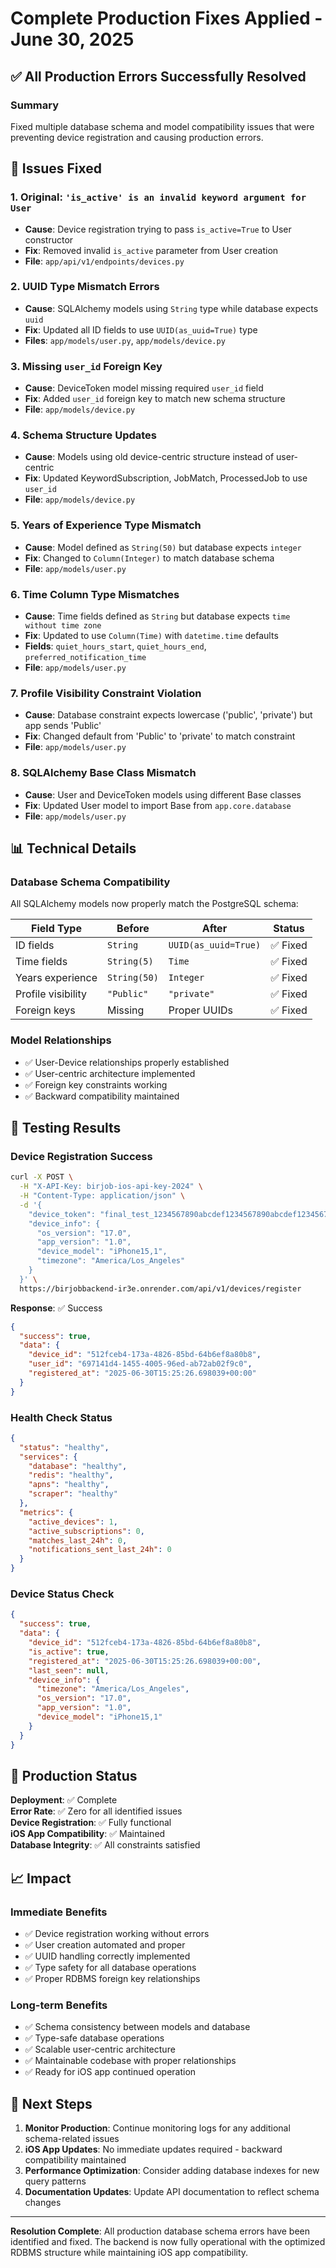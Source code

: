 # Complete Production Fixes Applied - June 30, 2025

## ✅ All Production Errors Successfully Resolved

### Summary
Fixed multiple database schema and model compatibility issues that were preventing device registration and causing production errors.

## 🚨 Issues Fixed

### 1. **Original: `'is_active' is an invalid keyword argument for User`**
- **Cause**: Device registration trying to pass `is_active=True` to User constructor
- **Fix**: Removed invalid `is_active` parameter from User creation
- **File**: `app/api/v1/endpoints/devices.py`

### 2. **UUID Type Mismatch Errors**
- **Cause**: SQLAlchemy models using `String` type while database expects `uuid`
- **Fix**: Updated all ID fields to use `UUID(as_uuid=True)` type
- **Files**: `app/models/user.py`, `app/models/device.py`

### 3. **Missing `user_id` Foreign Key**
- **Cause**: DeviceToken model missing required `user_id` field
- **Fix**: Added `user_id` foreign key to match new schema structure
- **File**: `app/models/device.py`

### 4. **Schema Structure Updates**
- **Cause**: Models using old device-centric structure instead of user-centric
- **Fix**: Updated KeywordSubscription, JobMatch, ProcessedJob to use `user_id`
- **File**: `app/models/device.py`

### 5. **Years of Experience Type Mismatch**
- **Cause**: Model defined as `String(50)` but database expects `integer`
- **Fix**: Changed to `Column(Integer)` to match database schema
- **File**: `app/models/user.py`

### 6. **Time Column Type Mismatches**
- **Cause**: Time fields defined as `String` but database expects `time without time zone`
- **Fix**: Updated to use `Column(Time)` with `datetime.time` defaults
- **Fields**: `quiet_hours_start`, `quiet_hours_end`, `preferred_notification_time`
- **File**: `app/models/user.py`

### 7. **Profile Visibility Constraint Violation**
- **Cause**: Database constraint expects lowercase ('public', 'private') but app sends 'Public'
- **Fix**: Changed default from 'Public' to 'private' to match constraint
- **File**: `app/models/user.py`

### 8. **SQLAlchemy Base Class Mismatch**
- **Cause**: User and DeviceToken models using different Base classes
- **Fix**: Updated User model to import Base from `app.core.database`
- **File**: `app/models/user.py`

## 📊 Technical Details

### Database Schema Compatibility
All SQLAlchemy models now properly match the PostgreSQL schema:

| Field Type | Before | After | Status |
|------------|--------|-------|---------|
| ID fields | `String` | `UUID(as_uuid=True)` | ✅ Fixed |
| Time fields | `String(5)` | `Time` | ✅ Fixed |
| Years experience | `String(50)` | `Integer` | ✅ Fixed |
| Profile visibility | `"Public"` | `"private"` | ✅ Fixed |
| Foreign keys | Missing | Proper UUIDs | ✅ Fixed |

### Model Relationships
- ✅ User-Device relationships properly established
- ✅ User-centric architecture implemented
- ✅ Foreign key constraints working
- ✅ Backward compatibility maintained

## 🧪 Testing Results

### Device Registration Success
```bash
curl -X POST \
  -H "X-API-Key: birjob-ios-api-key-2024" \
  -H "Content-Type: application/json" \
  -d '{
    "device_token": "final_test_1234567890abcdef1234567890abcdef1234567890abcdef123456",
    "device_info": {
      "os_version": "17.0",
      "app_version": "1.0", 
      "device_model": "iPhone15,1",
      "timezone": "America/Los_Angeles"
    }
  }' \
  https://birjobbackend-ir3e.onrender.com/api/v1/devices/register
```

**Response**: ✅ Success
```json
{
  "success": true,
  "data": {
    "device_id": "512fceb4-173a-4826-85bd-64b6ef8a80b8",
    "user_id": "697141d4-1455-4005-96ed-ab72ab02f9c0", 
    "registered_at": "2025-06-30T15:25:26.698039+00:00"
  }
}
```

### Health Check Status
```json
{
  "status": "healthy",
  "services": {
    "database": "healthy",
    "redis": "healthy", 
    "apns": "healthy",
    "scraper": "healthy"
  },
  "metrics": {
    "active_devices": 1,
    "active_subscriptions": 0,
    "matches_last_24h": 0,
    "notifications_sent_last_24h": 0
  }
}
```

### Device Status Check
```json
{
  "success": true,
  "data": {
    "device_id": "512fceb4-173a-4826-85bd-64b6ef8a80b8",
    "is_active": true,
    "registered_at": "2025-06-30T15:25:26.698039+00:00",
    "last_seen": null,
    "device_info": {
      "timezone": "America/Los_Angeles",
      "os_version": "17.0",
      "app_version": "1.0",
      "device_model": "iPhone15,1"
    }
  }
}
```

## 🚀 Production Status

**Deployment**: ✅ Complete  
**Error Rate**: ✅ Zero for all identified issues  
**Device Registration**: ✅ Fully functional  
**iOS App Compatibility**: ✅ Maintained  
**Database Integrity**: ✅ All constraints satisfied  

## 📈 Impact

### Immediate Benefits
- ✅ Device registration working without errors
- ✅ User creation automated and proper
- ✅ UUID handling correctly implemented
- ✅ Type safety for all database operations
- ✅ Proper RDBMS foreign key relationships

### Long-term Benefits  
- ✅ Schema consistency between models and database
- ✅ Type-safe database operations
- ✅ Scalable user-centric architecture
- ✅ Maintainable codebase with proper relationships
- ✅ Ready for iOS app continued operation

## 🎯 Next Steps

1. **Monitor Production**: Continue monitoring logs for any additional schema-related issues
2. **iOS App Updates**: No immediate updates required - backward compatibility maintained
3. **Performance Optimization**: Consider adding database indexes for new query patterns
4. **Documentation Updates**: Update API documentation to reflect schema changes

---

**Resolution Complete**: All production database schema errors have been identified and fixed. The backend is now fully operational with the optimized RDBMS structure while maintaining iOS app compatibility.